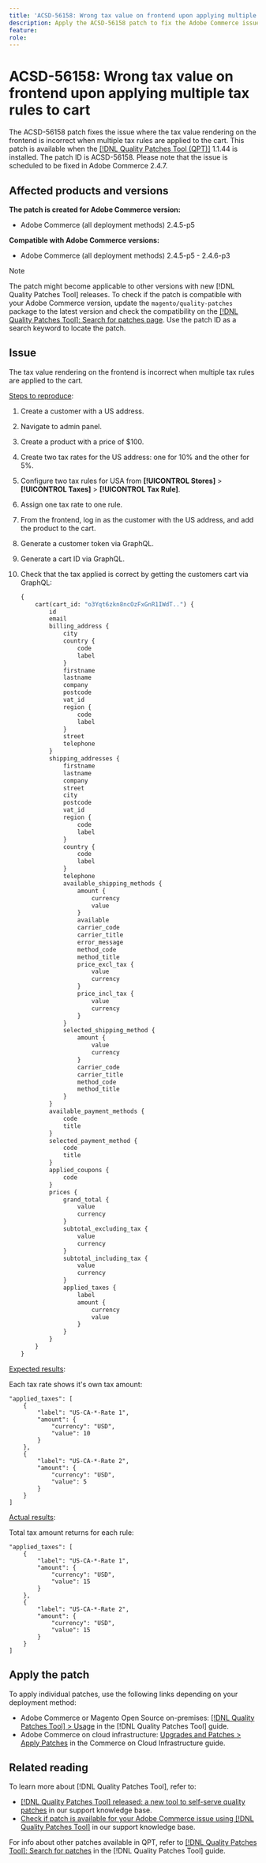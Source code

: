 ```yaml
---
title: 'ACSD-56158: Wrong tax value on frontend upon applying multiple tax rules to cart'
description: Apply the ACSD-56158 patch to fix the Adobe Commerce issue where the tax value rendering on the frontend is incorrect when multiple tax rules are applied to the cart.
feature:
role: 
---
```


# ACSD-56158: Wrong tax value on frontend upon applying multiple tax rules to cart

The ACSD-56158 patch fixes the issue where the tax value rendering on the frontend is incorrect when multiple tax rules are applied to the cart. This patch is available when the [[!DNL Quality Patches Tool (QPT)]](/help/announcements/adobe-commerce-announcements/magento-quality-patches-released-new-tool-to-self-serve-quality-patches.md) 1.1.44 is installed. The patch ID is ACSD-56158. Please note that the issue is scheduled to be fixed in Adobe Commerce 2.4.7.

## Affected products and versions

**The patch is created for Adobe Commerce version:**

* Adobe Commerce (all deployment methods) 2.4.5-p5

**Compatible with Adobe Commerce versions:**

* Adobe Commerce (all deployment methods) 2.4.5-p5 - 2.4.6-p3

>[!NOTE]
>
>The patch might become applicable to other versions with new [!DNL Quality Patches Tool] releases. To check if the patch is compatible with your Adobe Commerce version, update the `magento/quality-patches` package to the latest version and check the compatibility on the [[!DNL Quality Patches Tool]: Search for patches page](https://experienceleague.adobe.com/tools/commerce-quality-patches/index.html). Use the patch ID as a search keyword to locate the patch.

## Issue

The tax value rendering on the frontend is incorrect when multiple tax rules are applied to the cart.

<u>Steps to reproduce</u>:

1. Create a customer with a US address.
1. Navigate to admin panel.
1. Create a product with a price of $100.
1. Create two tax rates for the US address: one for 10% and the other for 5%.
1. Configure two tax rules for USA from **[!UICONTROL Stores]** > **[!UICONTROL Taxes]** > **[!UICONTROL Tax Rule]**.
1. Assign one tax rate to one rule.
1. From the frontend, log in as the customer with the US address, and add the product to the cart.
1. Generate a customer token via GraphQL.
1. Generate a cart ID via GraphQL.
1. Check that the tax applied is correct by getting the customers cart via GraphQL:

    ```GraphQL
    {
        cart(cart_id: "o3Yqt6zkn8ncOzFxGnR1IWdT..") {
            id
            email
            billing_address {
                city
                country {
                    code
                    label
                }
                firstname
                lastname
                company
                postcode
                vat_id
                region {
                    code
                    label
                }
                street
                telephone
            }
            shipping_addresses {
                firstname
                lastname
                company
                street
                city
                postcode
                vat_id
                region {
                    code
                    label
                }
                country {
                    code
                    label
                }
                telephone
                available_shipping_methods {
                    amount {
                        currency
                        value
                    }
                    available
                    carrier_code
                    carrier_title
                    error_message
                    method_code
                    method_title
                    price_excl_tax {
                        value
                        currency
                    }
                    price_incl_tax {
                        value
                        currency
                    }
                }
                selected_shipping_method {
                    amount {
                        value
                        currency
                    }
                    carrier_code
                    carrier_title
                    method_code
                    method_title
                }
            }
            available_payment_methods {
                code
                title
            }
            selected_payment_method {
                code
                title
            }
            applied_coupons {
                code
            }
            prices {
                grand_total {
                    value
                    currency
                }
                subtotal_excluding_tax {
                    value
                    currency
                }
                subtotal_including_tax {
                    value
                    currency
                }
                applied_taxes {
                    label
                    amount {
                        currency
                        value
                    }
                }
            }
        }
    }    
    ```

<u>Expected results</u>:

Each tax rate shows it's own tax amount:

```
"applied_taxes": [
    {
        "label": "US-CA-*-Rate 1",
        "amount": {
            "currency": "USD",
            "value": 10
        }
    },
    {
        "label": "US-CA-*-Rate 2",
        "amount": {
            "currency": "USD",
            "value": 5
        }
    }
]
```

<u>Actual results</u>:

Total tax amount returns for each rule:

```
"applied_taxes": [
    {
        "label": "US-CA-*-Rate 1",
        "amount": {
            "currency": "USD",
            "value": 15
        }
    },
    {
        "label": "US-CA-*-Rate 2",
        "amount": {
            "currency": "USD",
            "value": 15
        }
    }
]
```

## Apply the patch

To apply individual patches, use the following links depending on your deployment method:

* Adobe Commerce or Magento Open Source on-premises: [[!DNL Quality Patches Tool] > Usage](https://experienceleague.adobe.com/docs/commerce-operations/tools/quality-patches-tool/usage.html) in the [!DNL Quality Patches Tool] guide.
* Adobe Commerce on cloud infrastructure: [Upgrades and Patches > Apply Patches](https://experienceleague.adobe.com/docs/commerce-cloud-service/user-guide/develop/upgrade/apply-patches.html) in the Commerce on Cloud Infrastructure guide.

## Related reading

To learn more about [!DNL Quality Patches Tool], refer to:

* [[!DNL Quality Patches Tool] released: a new tool to self-serve quality patches](/help/announcements/adobe-commerce-announcements/magento-quality-patches-released-new-tool-to-self-serve-quality-patches.md) in our support knowledge base.
* [Check if patch is available for your Adobe Commerce issue using [!DNL Quality Patches Tool]](/help/support-tools/patches-available-in-qpt-tool/check-patch-for-magento-issue-with-magento-quality-patches.md) in our support knowledge base.

For info about other patches available in QPT, refer to [[!DNL Quality Patches Tool]: Search for patches](https://experienceleague.adobe.com/tools/commerce-quality-patches/index.html) in the [!DNL Quality Patches Tool] guide.
